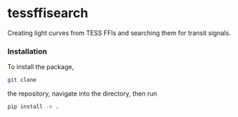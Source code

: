 # tessffisearch
Creating light curves from TESS FFIs and searching them for transit signals.

### Installation

To install the package, 
```sh
git clone
```
the repository, navigate into the directory, then run
```sh
pip install -e .
```
